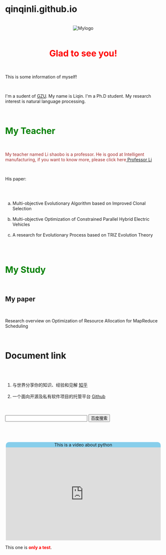 # qinqinli.github.io
<!DOCTYPE HTML><meta charset="UTF-8"><html>  <head>    <title>My First HTML Page</title>  </head>  <body>     <center><img src="1.jpg" alt="Mylogo" /></center>      <center><h1><span style="color:red; font-weight:bold">Glad to see you!</span></h1></center>   <p>This is some information of myself!</p>    <p>I'm a sudent of <a href="http://www.gzu.edu.cn">GZU</a>. My name is Liqin. I'm a Ph.D student. My research interest is natural language processing.</p>   <h1><span style="color:green; font-weight:bold">My Teacher</span></h1>    <p><span style="color:brown">My teacher named Li shaobo is a professor. He is good at Intelligent manufacturing, if you want to know more, please click here<a href="http://baike.baidu.com/link?url=Z9_3aN3tpG1ogpSokYjbYgxNBsVjjQ6X0FScdwNQhKUz0i8FXiwJyBXJ73GVN8BBKsMNEmrNAmQZpnXzkXGiRcfkmHeKaaP0SclqB6xjRNG"> Professor Li</a></span></p>    <p>His paper: </p>    <ol type="a">            <li>Multi-objective Evolutionary Algorithm based on Improved Clonal Selection</li>            <li>Multi-objective Optimization of Constrained Parallel Hybrid Electric Vehicles </li>            <li>A research for Evolutionary Process based on TRIZ Evolution Theory</li>        </ol>    <h1><span style="color:green; font-weight:bold">My Study</span></h1>     <h2>My paper</h2>    <p>Research overview on Optimization of Resource Allocation for MapReduce Scheduling</p>    <h1>Document link</h1>       <ol type="1">      <li>与世界分享你的知识、经验和见解 <a href="https://www.zhihu.com/"> 知乎</a></li>      <li>一个面向开源及私有软件项目的托管平台 <a href="https://github.com/"> Github</a></li>    </ol>    <form action="http://www.baidu.com/baidu" target="_blank"> <input name="word" size="30"> <input type="submit" value="百度搜索"> </form>      <br />     <br />       <center> <div style="width:500px; height:300px;background:skyblue;;border-radius:10px">      This is a video about python       <embed src="http://www.iqiyi.com/w_19rtcm1wc9.html" width="500" height="300"></embed>    </div></center>     <p>This one is <span style="color:red; font-weight:bold">only a test</span>.</p>  </body>  <body background="2.jpg" ></html>
